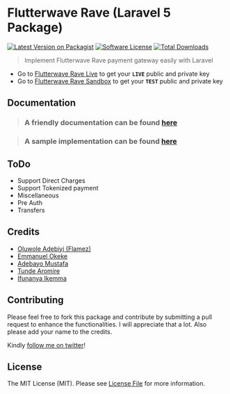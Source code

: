 # Flutterwave Rave (Laravel 5 Package)

[![Latest Version on Packagist][ico-version]][link-packagist]
[![Software License][ico-license]](LICENSE.md)
[![Total Downloads][ico-downloads]][link-downloads]
<!-- [![Build Status][ico-travis]][link-travis]
[![Scrutinizer Code Quality][ico-code-quality]][link-code-quality]
[![Code Coverage][ico-coverage]][link-coverage]
[![Code Intelligence Status][ico-code-intelligence]][link-code-intelligence] -->

> Implement Flutterwave Rave payment gateway easily with Laravel

- Go to [Flutterwave Rave Live](https://rave.flutterwave.com/) to get your **`LIVE`** public and private key
- Go to [Flutterwave Rave Sandbox](https://ravesandbox.flutterwave.com/) to get your **`TEST`** public and private key


## Documentation

> ### A friendly documentation can be found [here](https://laravelrave.netlify.com/)


> ### A sample implementation can be found [here](https://github.com/kingflamez/laravelrave-implementation/)


## ToDo

 - Support Direct Charges
 - Support Tokenized payment
 - Miscellaneous
 - Pre Auth
 - Transfers


## Credits

- [Oluwole Adebiyi (Flamez)][link-author]
- [Emmanuel Okeke](https://github.com/emmanix2002)
- [Adebayo Mustafa](https://github.com/AdebsAlert)
- [Tunde Aromire](https://github.com/toondaey)
- [Ifunanya Ikemma](https://github.com/Iphytech)

## Contributing
Please feel free to fork this package and contribute by submitting a pull request to enhance the functionalities. I will appreciate that a lot. Also please add your name to the credits.

Kindly [follow me on twitter](https://twitter.com/mrflamez_)!

## License

The MIT License (MIT). Please see [License File](LICENSE.md) for more information.

[ico-version]: https://img.shields.io/packagist/v/kingflamez/laravelrave.svg?style=flat-square
[ico-license]: https://img.shields.io/badge/license-MIT-brightgreen.svg?style=flat-square
<!-- [ico-travis]: https://travis-ci.org/toondaey/laravelrave.svg?branch=master -->
<!-- [ico-scrutinizer]: https://img.shields.io/scrutinizer/coverage/g/kingflamez/laravelrave.svg?style=flat-square -->
<!-- [ico-code-quality]: https://scrutinizer-ci.com/g/toondaey/laravelrave/badges/quality-score.png?b=master -->
<!-- [ico-code-intelligence]: https://scrutinizer-ci.com/g/toondaey/laravelrave/badges/code-intelligence.svg?b=master -->
<!-- [ico-coverage]: https://scrutinizer-ci.com/g/toondaey/laravelrave/badges/coverage.png?b=master -->
[ico-downloads]: https://img.shields.io/packagist/dt/kingflamez/laravelrave.svg?style=flat-square

[link-packagist]: https://packagist.org/packages/kingflamez/laravelrave
[link-travis]: https://travis-ci.org/toondaey/laravelrave
[link-scrutinizer]: https://scrutinizer-ci.com/g/kingflamez/laravelrave/code-structure
[link-code-quality]: https://scrutinizer-ci.com/g/toondaey/laravelrave/?branch=master
[link-downloads]: https://packagist.org/packages/kingflamez/laravelrave
[link-author]: https://github.com/kingflamez
[link-contributors]: ../../contributors
[link-coverage]: https://scrutinizer-ci.com/g/toondaey/laravelrave/?branch=master
[link-code-intelligence]: https://scrutinizer-ci.com/code-intelligence
